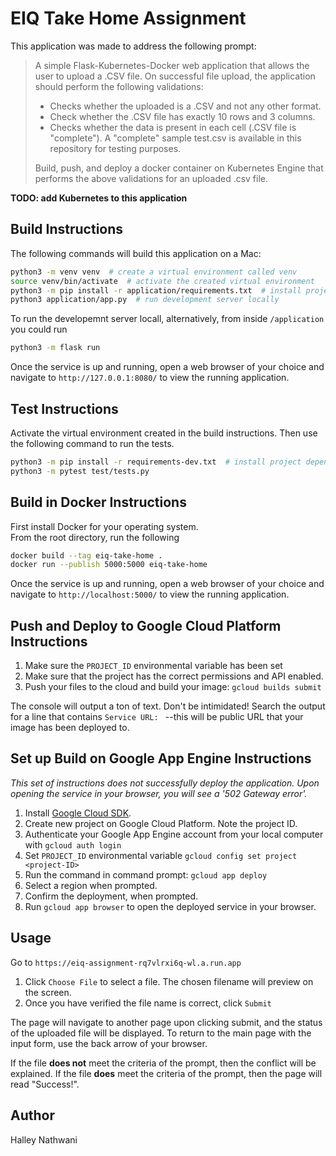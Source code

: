 # EIQ Take Home Assignment
This application was made to address the following prompt:

> A simple Flask-Kubernetes-Docker web application that allows the user to upload a .CSV file. On successful file upload, the application should perform the following validations:
>
> * Checks whether the uploaded is a .CSV and not any other format.
> * Check whether the .CSV file has exactly 10 rows and 3 columns.
> * Checks whether the data is present in each cell (.CSV file is "complete"). A "complete" sample test.csv is available in this repository for testing purposes.
> 
> Build, push, and deploy a docker container on Kubernetes Engine that performs the above validations for an uploaded .csv file.

**TODO: add Kubernetes to this application**

## Build Instructions
The following commands will build this application on a Mac:
```bash
python3 -m venv venv  # create a virtual environment called venv
source venv/bin/activate  # activate the created virtual environment
python3 -m pip install -r application/requirements.txt  # install project dependencies
python3 application/app.py  # run development server locally
```

To run the developemnt server locall, alternatively, from inside `/application` you could run 
```bash
python3 -m flask run
```

Once the service is up and running, open a web browser of your choice and navigate to `http://127.0.0.1:8080/` 
to view the running application. 


## Test Instructions
Activate the virtual environment created in the build instructions. Then use the following 
command to run the tests.
```bash
python3 -m pip install -r requirements-dev.txt  # install project dependencies
python3 -m pytest test/tests.py
```


## Build in Docker Instructions
First install Docker for your operating system.  
From the root directory, run the following
```bash
docker build --tag eiq-take-home .
docker run --publish 5000:5000 eiq-take-home
```
Once the service is up and running, open a web browser of your choice and navigate to `http://localhost:5000/` 
to view the running application. 


## Push and Deploy to Google Cloud Platform Instructions
1. Make sure the `PROJECT_ID` environmental variable has been set  
2. Make sure that the project has the correct permissions and API enabled.  
3. Push your files to the cloud and build your image: `gcloud builds submit`  

The console will output a ton of text. Don't be intimidated! Search the output for a line that contains `Service URL: `
--this will be public URL that your image has been deployed to.

## Set up Build on Google App Engine Instructions
*This set of instructions does not successfully deploy the application. Upon opening the 
service in your browser, you will see a '502 Gateway error'.*  
1. Install [Google Cloud SDK](https://cloud.google.com/sdk/docs/install). 
2. Create new project on Google Cloud Platform. Note the project ID.
2. Authenticate your Google App Engine account from your local computer with `gcloud auth login`
3. Set `PROJECT_ID` environmental variable `gcloud config set project <project-ID>`
3. Run the command in command prompt: `gcloud app deploy`
4. Select a region when prompted.
5. Confirm the deployment, when prompted.
6. Run `gcloud app browser` to open the deployed service in your browser.


## Usage
Go to `https://eiq-assignment-rq7vlrxi6q-wl.a.run.app`  
1. Click `Choose File` to select a file. The chosen filename will preview on the screen.
2. Once you have verified the file name is correct, click `Submit` 

The page will navigate to another page upon clicking submit, and the status
of the uploaded file will be displayed. To return to the main page with the input form, use
the back arrow of your browser.  

If the file **does not** meet the criteria of the prompt, then the conflict will be explained. If 
the file **does** meet the criteria of the prompt, then the page will read "Success!".


## Author
Halley Nathwani 

